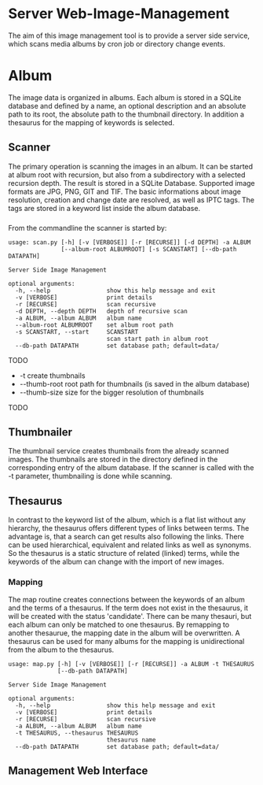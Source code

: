 # Server Web-Image-Management

The aim of this image management tool is to provide a server side service, which scans media albums by cron job or directory change events.

# Album
The image data is organized in albums. Each album is stored in a SQLite database and defined by a name, an optional description and an absolute path to its root, the absolute path to the thumbnail directory. In addition a thesaurus for the mapping of keywords is selected.

## Scanner
The primary operation is scanning the images in an album. It can be started at album root with recursion, but also from a subdirectory with a selected recursion depth. The result is stored in a SQLite Database. Supported image formats are JPG, PNG, GIT and TIF. The basic informations about image resolution, creation and change date are resolved, as well as IPTC tags. The tags are stored in a keyword list inside the album database.

###
From the commandline the scanner is started by:
```
usage: scan.py [-h] [-v [VERBOSE]] [-r [RECURSE]] [-d DEPTH] -a ALBUM
               [--album-root ALBUMROOT] [-s SCANSTART] [--db-path DATAPATH]

Server Side Image Management

optional arguments:
  -h, --help            	show this help message and exit
  -v [VERBOSE]          	print details
  -r [RECURSE]          	scan recursive
  -d DEPTH, --depth DEPTH  	depth of recursive scan
  -a ALBUM, --album ALBUM	album name
  --album-root ALBUMROOT	set album root path
  -s SCANSTART, --start 	SCANSTART
                        	scan start path in album root
  --db-path DATAPATH    	set database path; default=data/

```

TODO
* -t              create thumbnails
* --thumb-root    root path for thumbnails (is saved in the album database)
* --thumb-size    size for the bigger resolution of thumbnails

TODO
## Thumbnailer
The thumbnail service creates thumbnails from the already scanned images. The thumbnails are stored in the directory defined in the corresponding entry of the album database. If the scanner is called with the -t parameter, thumbnailing is done while scanning.

## Thesaurus
In contrast to the keyword list of the album, which is a flat list without any hierarchy, the thesaurus offers different types of links between terms. The advantage is, that a search can get results also following the links. There can be used hierarchical, equivalent and related links as well as synonyms. So the thesaurus is a static structure of related (linked) terms, while the keywords of the album can change with the import of new images.

### Mapping
The map routine creates connections between the keywords of an album and the terms of a thesaurus. If the term does not exist in the thesaurus, it will be created with the status 'candidate'. There can be many thesauri, but each album can only be matched to one thesaurus. By remapping to another thesaurue, the mapping date in the album will be overwritten. A thesaurus can be used for many albums for the mapping is unidirectional from the album to the thesaurus.

```
usage: map.py [-h] [-v [VERBOSE]] [-r [RECURSE]] -a ALBUM -t THESAURUS
              [--db-path DATAPATH]

Server Side Image Management

optional arguments:
  -h, --help            	show this help message and exit
  -v [VERBOSE]          	print details
  -r [RECURSE]          	scan recursive
  -a ALBUM, --album ALBUM 	album name
  -t THESAURUS, --thesaurus THESAURUS
                        	thesaurus name
  --db-path DATAPATH    	set database path; default=data/
```

## Management Web Interface
